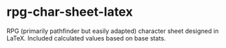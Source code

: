 rpg-char-sheet-latex
====================

RPG (primarily pathfinder but easily adapted) character sheet designed in LaTeX. Included calculated values based on base stats.